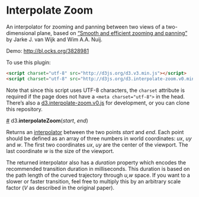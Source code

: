 # Interpolate Zoom

An interpolator for zooming and panning between two views of a two-dimensional plane, based on [“Smooth and efficient zooming and panning”](https://www.google.com/search?q=Smooth+and+efficient+zooming+and+panning) by Jarke J. van Wijk and Wim A.A. Nuij.

Demo: <http://bl.ocks.org/3828981>

To use this plugin:

```html
<script charset="utf-8" src="http://d3js.org/d3.v3.min.js"></script>
<script charset="utf-8" src="http://d3js.org/d3.interpolate-zoom.v0.min.js"></script>
```

Note that since this script uses UTF-8 characters, the `charset` attribute is required if the page does not have a `<meta charset="utf-8">` in the head. There’s also a [d3.interpolate-zoom.v0.js](http://d3js.org/d3.interpolate-zoom.v0.js) for development, or you can clone this repository.

<a name="interpolateZoom" href="#interpolateZoom">#</a> d3.<b>interpolateZoom</b>(<i>start</i>, <i>end</i>)

Returns an [interpolator](https://github.com/mbostock/d3/wiki/Transitions#wiki-_interpolate) between the two points *start* and *end*. Each point should be defined as an array of three numbers in world coordinates: *ux*, *uy* and *w*. The first two coordinates *ux*, *uy* are the center of the viewport. The last coordinate *w* is the size of the viewport.

The returned interpolator also has a *duration* property which encodes the recommended transition duration in milliseconds. This duration is based on the path length of the curved trajectory through *u,w* space. If you want to a slower or faster transition, feel free to multiply this by an arbitrary scale factor (<i>V</i> as described in the original paper).
